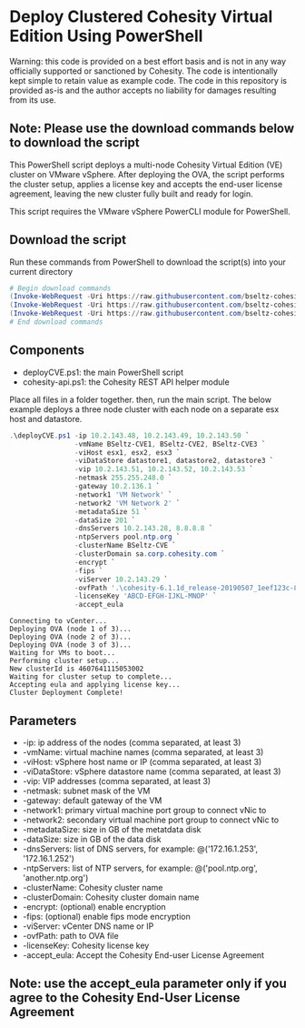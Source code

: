 # Deploy Clustered Cohesity Virtual Edition Using PowerShell

Warning: this code is provided on a best effort basis and is not in any way officially supported or sanctioned by Cohesity. The code is intentionally kept simple to retain value as example code. The code in this repository is provided as-is and the author accepts no liability for damages resulting from its use.

## Note: Please use the download commands below to download the script

This PowerShell script deploys a multi-node Cohesity Virtual Edition (VE) cluster on VMware vSphere. After deploying the OVA, the script performs the cluster setup, applies a license key and accepts the end-user license agreement, leaving the new cluster fully built and ready for login.

This script requires the VMware vSphere PowerCLI module for PowerShell.

## Download the script

Run these commands from PowerShell to download the script(s) into your current directory

```powershell
# Begin download commands
(Invoke-WebRequest -Uri https://raw.githubusercontent.com/bseltz-cohesity/scripts/master/powershell/deployCVE/deployCVE.ps1).content | Out-File deployCVE.ps1; (Get-Content deployCVE.ps1) | Set-Content deployCVE.ps1
(Invoke-WebRequest -Uri https://raw.githubusercontent.com/bseltz-cohesity/scripts/master/powershell/deployCVE/cohesity-api.ps1).content | Out-File cohesity-api.ps1; (Get-Content cohesity-api.ps1) | Set-Content cohesity-api.ps1
(Invoke-WebRequest -Uri https://raw.githubusercontent.com/bseltz-cohesity/scripts/master/powershell/deployCVE/example-deployCVE.ps1).content | Out-File example-deployCVE.ps1; (Get-Content example-deployCVE.ps1) | Set-Content example-deployCVE.ps1
# End download commands
```

## Components

* deployCVE.ps1: the main PowerShell script
* cohesity-api.ps1: the Cohesity REST API helper module

Place all files in a folder together. then, run the main script. The below example deploys a three node cluster with each node on a separate esx host and datastore.

```powershell
.\deployCVE.ps1 -ip 10.2.143.48, 10.2.143.49, 10.2.143.50 `
                -vmName BSeltz-CVE1, BSeltz-CVE2, BSeltz-CVE3 `
                -viHost esx1, esx2, esx3 `
                -viDataStore datastore1, datastore2, datastore3 `
                -vip 10.2.143.51, 10.2.143.52, 10.2.143.53 `
                -netmask 255.255.248.0 `
                -gateway 10.2.136.1 `
                -network1 'VM Network' `
                -network2 'VM Network 2' `
                -metadataSize 51 `
                -dataSize 201 `
                -dnsServers 10.2.143.28, 8.8.8.8 `
                -ntpServers pool.ntp.org `
                -clusterName BSeltz-CVE `
                -clusterDomain sa.corp.cohesity.com `
                -encrypt `
                -fips `
                -viServer 10.2.143.29 `
                -ovfPath '.\cohesity-6.1.1d_release-20190507_1eef123c-8tb.ova' `
                -licenseKey 'ABCD-EFGH-IJKL-MNOP' `
                -accept_eula
```

```text
Connecting to vCenter...
Deploying OVA (node 1 of 3)...
Deploying OVA (node 2 of 3)...
Deploying OVA (node 3 of 3)...
Waiting for VMs to boot...
Performing cluster setup...
New clusterId is 4607641115053002
Waiting for cluster setup to complete...
Accepting eula and applying license key...
Cluster Deployment Complete!
```

## Parameters

* -ip: ip address of the nodes (comma separated, at least 3)
* -vmName: virtual machine names (comma separated, at least 3)
* -viHost: vSphere host name or IP (comma separated, at least 3)
* -viDataStore: vSphere datastore name (comma separated, at least 3)
* -vip: VIP addresses (comma separated, at least 3)
* -netmask: subnet mask of the VM
* -gateway: default gateway of the VM
* -network1: primary virtual machine port group to connect vNic to
* -network2: secondary virtual machine port group to connect vNic to
* -metadataSize: size in GB of the metatdata disk
* -dataSize: size in GB of the data disk
* -dnsServers: list of DNS servers, for example: @('172.16.1.253', '172.16.1.252')
* -ntpServers: list of NTP servers, for example: @('pool.ntp.org', 'another.ntp.org')
* -clusterName: Cohesity cluster name
* -clusterDomain: Cohesity cluster domain name
* -encrypt: (optional) enable encryption
* -fips: (optional) enable fips mode encryption
* -viServer: vCenter DNS name or IP
* -ovfPath: path to OVA file
* -licenseKey: Cohesity license key
* -accept_eula: Accept the Cohesity End-user License Agreement

## Note: use the accept_eula parameter only if you agree to the Cohesity End-User License Agreement
